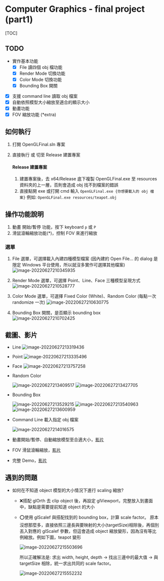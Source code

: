 # Computer Graphics - final project (part1)

[TOC]

## TODO

* 實作基本功能
  * [x] File 讀四個 obj 檔功能
  * [x] Render Mode 切換功能
  * [x] Color Mode 切換功能
  * [x] Bounding Box 開關
* [x] 支援 command line 讀取 obj 檔案
* [x] 自動依照模型大小縮放至適合的顯示大小
* [x] 動畫功能
* [x] FOV 縮放功能 (*extra)

## 如何執行

1. 打開 OpenGLFinal.sln 專案

2. 直接執行 或 切至 Release 建置專案

   #### Release 建置專案

   1. 建置專案後，去 x64/Release 底下複製 OpenGLFinal.exe 至 resources 資料夾的上一層，否則會造成 obj 找不到檔案的錯誤
   2. 直接點開 exe 或打開 cmd 輸入 `OpenGLFinal.exe {你想要載入的 obj 檔案}`
      例如: `OpenGLFinal.exe resources/teapot.obj`

## 操作功能說明

1. 動畫 開始/暫停 功能，按下 keyboard `p` 或 `P`
2. 滑鼠滾輪縮放功能(*)，控制 FOV 來進行縮放

### 選單

1. File 選單，可選擇載入內建四種模型檔案 (因內建的 Open File... 的 dialog 是限定 Windows 平台使用，所以就沒多實作可選擇其他檔案)
   ![image-20220627210345935](image-20220627210345935.png)

2. Render Mode 選單，可選擇 Point、Line、Face 三種模型呈現方式
   ![image-20220627210528777](image-20220627210528777.png)

3. Color Mode 選單，可選擇 Fixed Color (White)、Random Color (每點一次 randomize 一次)
   ![image-20220627210630775](image-20220627210630775.png)

4. Bounding Box 開關，是否顯示 bounding box
   ![image-20220627210702425](image-20220627210702425.png)

## 截圖、影片

* Line
  ![image-20220627213319436](image-20220627213319436.png)
* Point
  ![image-20220627213335496](image-20220627213335496.png)
* Face
  ![image-20220627213757258](image-20220627213757258.png)

* Random Color

  ![image-20220627213409517](image-20220627213409517.png)
  ![image-20220627213427705](image-20220627213459799.png)

* Bounding Box

  ![image-20220627213529215](image-20220627213529215.png)
  ![image-20220627213540963](image-20220627213540963.png)
  ![image-20220627213600959](image-20220627213600959.png)

* Command Line 載入指定 obj 檔案

  ![image-20220627214016575](image-20220627214016575.png)

* 動畫開始/暫停、自動縮放模型至合適大小，[影片](https://youtu.be/s3fVi9ZTtNE)

* FOV 滑鼠滾輪縮放，[影片](https://youtu.be/X5UfUwwUEvU)

* 完整 Demo，[影片](https://youtu.be/fWNY77Xoyzc)

## 遇到的問題

* 如何在不知道 object 模型的大小情況下進行 scaling 縮放?
  * ❌搭配 glOrth 去 clip object 後，再設定 glViewport，完整放入到畫面中，缺點是需要提前知道 object 的大小
  * ⭕使用 glScalef 與搭配找到的 bounding box，計算 scale factor。
    原本沒想那麼多，直接依照三邊長與要映射的大小(targetSize)相除後，再個別丟入對應的 glScalef 參數，但這會造成 object 縮放變形，因為沒有等比例縮放。例如下圖，teapot 變形
    
    ![image-20220627215503696](image-20220627215503696.png)
    
    所以正確解法是: 求出 width, height, depth -> 找出三邊中的最大值 -> 與 targetSize 相除，統一求出共同的 scale factor。
    
    ![image-20220627215552232](image-20220627215552232.png)


